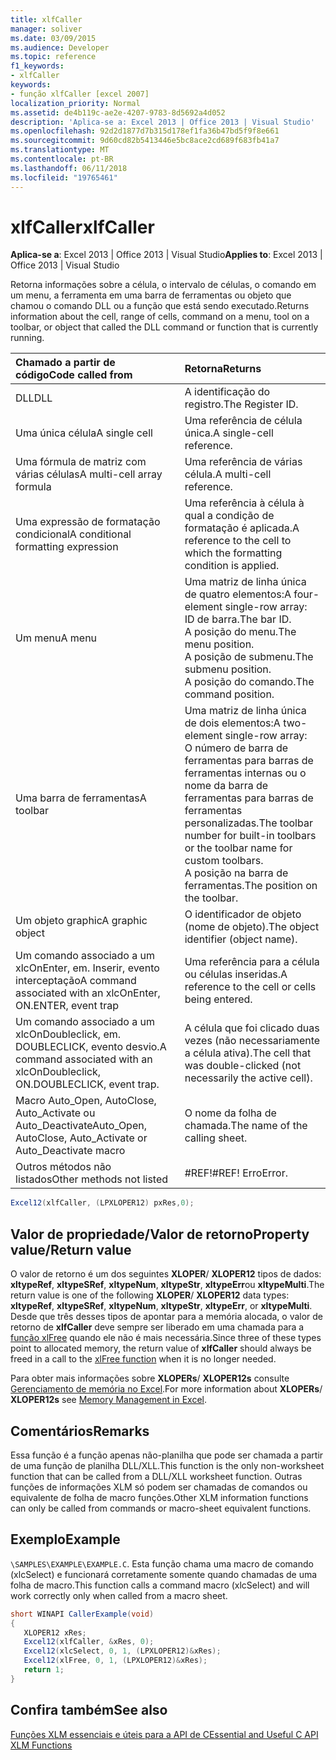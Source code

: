 ```yaml
---
title: xlfCaller
manager: soliver
ms.date: 03/09/2015
ms.audience: Developer
ms.topic: reference
f1_keywords:
- xlfCaller
keywords:
- função xlfCaller [excel 2007]
localization_priority: Normal
ms.assetid: de4b119c-ae2e-4207-9783-8d5692a4d052
description: 'Aplica-se a: Excel 2013 | Office 2013 | Visual Studio'
ms.openlocfilehash: 92d2d1877d7b315d178ef1fa36b47bd5f9f8e661
ms.sourcegitcommit: 9d60cd82b5413446e5bc8ace2cd689f683fb41a7
ms.translationtype: MT
ms.contentlocale: pt-BR
ms.lasthandoff: 06/11/2018
ms.locfileid: "19765461"
---
```

# <a name="xlfcaller"></a><span data-ttu-id="7c00b-104">xlfCaller</span><span class="sxs-lookup"><span data-stu-id="7c00b-104">xlfCaller</span></span>

 <span data-ttu-id="7c00b-105">**Aplica-se a**: Excel 2013 | Office 2013 | Visual Studio</span><span class="sxs-lookup"><span data-stu-id="7c00b-105">**Applies to**: Excel 2013 | Office 2013 | Visual Studio</span></span> 
  
<span data-ttu-id="7c00b-106">Retorna informações sobre a célula, o intervalo de células, o comando em um menu, a ferramenta em uma barra de ferramentas ou objeto que chamou o comando DLL ou a função que está sendo executado.</span><span class="sxs-lookup"><span data-stu-id="7c00b-106">Returns information about the cell, range of cells, command on a menu, tool on a toolbar, or object that called the DLL command or function that is currently running.</span></span>
  
|<span data-ttu-id="7c00b-107">**Chamado a partir de código**</span><span class="sxs-lookup"><span data-stu-id="7c00b-107">**Code called from**</span></span>|<span data-ttu-id="7c00b-108">**Retorna**</span><span class="sxs-lookup"><span data-stu-id="7c00b-108">**Returns**</span></span>|
|:-----|:-----|
|<span data-ttu-id="7c00b-109">DLL</span><span class="sxs-lookup"><span data-stu-id="7c00b-109">DLL</span></span>  <br/> |<span data-ttu-id="7c00b-110">A identificação do registro.</span><span class="sxs-lookup"><span data-stu-id="7c00b-110">The Register ID.</span></span>  <br/> |
|<span data-ttu-id="7c00b-111">Uma única célula</span><span class="sxs-lookup"><span data-stu-id="7c00b-111">A single cell</span></span>  <br/> |<span data-ttu-id="7c00b-112">Uma referência de célula única.</span><span class="sxs-lookup"><span data-stu-id="7c00b-112">A single-cell reference.</span></span>  <br/> |
|<span data-ttu-id="7c00b-113">Uma fórmula de matriz com várias células</span><span class="sxs-lookup"><span data-stu-id="7c00b-113">A multi-cell array formula</span></span>  <br/> |<span data-ttu-id="7c00b-114">Uma referência de várias célula.</span><span class="sxs-lookup"><span data-stu-id="7c00b-114">A multi-cell reference.</span></span>  <br/> |
|<span data-ttu-id="7c00b-115">Uma expressão de formatação condicional</span><span class="sxs-lookup"><span data-stu-id="7c00b-115">A conditional formatting expression</span></span>  <br/> |<span data-ttu-id="7c00b-116">Uma referência à célula à qual a condição de formatação é aplicada.</span><span class="sxs-lookup"><span data-stu-id="7c00b-116">A reference to the cell to which the formatting condition is applied.</span></span>  <br/> |
|<span data-ttu-id="7c00b-117">Um menu</span><span class="sxs-lookup"><span data-stu-id="7c00b-117">A menu</span></span>  <br/> | <span data-ttu-id="7c00b-118">Uma matriz de linha única de quatro elementos:</span><span class="sxs-lookup"><span data-stu-id="7c00b-118">A four-element single-row array:</span></span>  <br/>  <span data-ttu-id="7c00b-119">ID de barra.</span><span class="sxs-lookup"><span data-stu-id="7c00b-119">The bar ID.</span></span>  <br/>  <span data-ttu-id="7c00b-120">A posição do menu.</span><span class="sxs-lookup"><span data-stu-id="7c00b-120">The menu position.</span></span>  <br/>  <span data-ttu-id="7c00b-121">A posição de submenu.</span><span class="sxs-lookup"><span data-stu-id="7c00b-121">The submenu position.</span></span>  <br/>  <span data-ttu-id="7c00b-122">A posição do comando.</span><span class="sxs-lookup"><span data-stu-id="7c00b-122">The command position.</span></span>  <br/> |
|<span data-ttu-id="7c00b-123">Uma barra de ferramentas</span><span class="sxs-lookup"><span data-stu-id="7c00b-123">A toolbar</span></span>  <br/> | <span data-ttu-id="7c00b-124">Uma matriz de linha única de dois elementos:</span><span class="sxs-lookup"><span data-stu-id="7c00b-124">A two-element single-row array:</span></span>  <br/>  <span data-ttu-id="7c00b-125">O número de barra de ferramentas para barras de ferramentas internas ou o nome da barra de ferramentas para barras de ferramentas personalizadas.</span><span class="sxs-lookup"><span data-stu-id="7c00b-125">The toolbar number for built-in toolbars or the toolbar name for custom toolbars.</span></span>  <br/>  <span data-ttu-id="7c00b-126">A posição na barra de ferramentas.</span><span class="sxs-lookup"><span data-stu-id="7c00b-126">The position on the toolbar.</span></span>  <br/> |
|<span data-ttu-id="7c00b-127">Um objeto graphic</span><span class="sxs-lookup"><span data-stu-id="7c00b-127">A graphic object</span></span>  <br/> |<span data-ttu-id="7c00b-128">O identificador de objeto (nome de objeto).</span><span class="sxs-lookup"><span data-stu-id="7c00b-128">The object identifier (object name).</span></span>  <br/> |
|<span data-ttu-id="7c00b-129">Um comando associado a um xlcOnEnter, em. Inserir, evento interceptação</span><span class="sxs-lookup"><span data-stu-id="7c00b-129">A command associated with an xlcOnEnter, ON.ENTER, event trap</span></span>  <br/> |<span data-ttu-id="7c00b-130">Uma referência para a célula ou células inseridas.</span><span class="sxs-lookup"><span data-stu-id="7c00b-130">A reference to the cell or cells being entered.</span></span>  <br/> |
|<span data-ttu-id="7c00b-131">Um comando associado a um xlcOnDoubleclick, em. DOUBLECLICK, evento desvio.</span><span class="sxs-lookup"><span data-stu-id="7c00b-131">A command associated with an xlcOnDoubleclick, ON.DOUBLECLICK, event trap.</span></span>  <br/> |<span data-ttu-id="7c00b-132">A célula que foi clicado duas vezes (não necessariamente a célula ativa).</span><span class="sxs-lookup"><span data-stu-id="7c00b-132">The cell that was double-clicked (not necessarily the active cell).</span></span>  <br/> |
|<span data-ttu-id="7c00b-133">Macro Auto_Open, AutoClose, Auto_Activate ou Auto_Deactivate</span><span class="sxs-lookup"><span data-stu-id="7c00b-133">Auto_Open, AutoClose, Auto_Activate or Auto_Deactivate macro</span></span>  <br/> |<span data-ttu-id="7c00b-134">O nome da folha de chamada.</span><span class="sxs-lookup"><span data-stu-id="7c00b-134">The name of the calling sheet.</span></span>  <br/> |
|<span data-ttu-id="7c00b-135">Outros métodos não listados</span><span class="sxs-lookup"><span data-stu-id="7c00b-135">Other methods not listed</span></span>  <br/> |<span data-ttu-id="7c00b-136">#REF!</span><span class="sxs-lookup"><span data-stu-id="7c00b-136">#REF!</span></span> <span data-ttu-id="7c00b-137">Erro</span><span class="sxs-lookup"><span data-stu-id="7c00b-137">Error.</span></span>  <br/> |
   
```cs
Excel12(xlfCaller, (LPXLOPER12) pxRes,0);
```

## <a name="property-valuereturn-value"></a><span data-ttu-id="7c00b-138">Valor de propriedade/Valor de retorno</span><span class="sxs-lookup"><span data-stu-id="7c00b-138">Property value/Return value</span></span>

<span data-ttu-id="7c00b-139">O valor de retorno é um dos seguintes **XLOPER**/ **XLOPER12** tipos de dados: **xltypeRef**, **xltypeSRef**, **xltypeNum**, **xltypeStr**, **xltypeErr**ou **xltypeMulti**.</span><span class="sxs-lookup"><span data-stu-id="7c00b-139">The return value is one of the following **XLOPER**/ **XLOPER12** data types: **xltypeRef**, **xltypeSRef**, **xltypeNum**, **xltypeStr**, **xltypeErr**, or **xltypeMulti**.</span></span> <span data-ttu-id="7c00b-140">Desde que três desses tipos de apontar para a memória alocada, o valor de retorno de **xlfCaller** deve sempre ser liberado em uma chamada para a [função xlFree](xlfree.md) quando ele não é mais necessária.</span><span class="sxs-lookup"><span data-stu-id="7c00b-140">Since three of these types point to allocated memory, the return value of **xlfCaller** should always be freed in a call to the [xlFree function](xlfree.md) when it is no longer needed.</span></span> 
  
<span data-ttu-id="7c00b-141">Para obter mais informações sobre **XLOPERs**/ **XLOPER12s** consulte [Gerenciamento de memória no Excel](memory-management-in-excel.md).</span><span class="sxs-lookup"><span data-stu-id="7c00b-141">For more information about **XLOPERs**/ **XLOPER12s** see [Memory Management in Excel](memory-management-in-excel.md).</span></span>
  
## <a name="remarks"></a><span data-ttu-id="7c00b-142">Comentários</span><span class="sxs-lookup"><span data-stu-id="7c00b-142">Remarks</span></span>

<span data-ttu-id="7c00b-143">Essa função é a função apenas não-planilha que pode ser chamada a partir de uma função de planilha DLL/XLL.</span><span class="sxs-lookup"><span data-stu-id="7c00b-143">This function is the only non-worksheet function that can be called from a DLL/XLL worksheet function.</span></span> <span data-ttu-id="7c00b-144">Outras funções de informações XLM só podem ser chamadas de comandos ou equivalente de folha de macro funções.</span><span class="sxs-lookup"><span data-stu-id="7c00b-144">Other XLM information functions can only be called from commands or macro-sheet equivalent functions.</span></span>
  
## <a name="example"></a><span data-ttu-id="7c00b-145">Exemplo</span><span class="sxs-lookup"><span data-stu-id="7c00b-145">Example</span></span>

 <span data-ttu-id="7c00b-146">`\SAMPLES\EXAMPLE\EXAMPLE.C`.</span><span class="sxs-lookup"><span data-stu-id="7c00b-146"></span></span> <span data-ttu-id="7c00b-147">Esta função chama uma macro de comando (xlcSelect) e funcionará corretamente somente quando chamadas de uma folha de macro.</span><span class="sxs-lookup"><span data-stu-id="7c00b-147">This function calls a command macro (xlcSelect) and will work correctly only when called from a macro sheet.</span></span>
  
```cs
short WINAPI CallerExample(void)
{
   XLOPER12 xRes;
   Excel12(xlfCaller, &xRes, 0);
   Excel12(xlcSelect, 0, 1, (LPXLOPER12)&xRes);
   Excel12(xlFree, 0, 1, (LPXLOPER12)&xRes);
   return 1;
}
```

## <a name="see-also"></a><span data-ttu-id="7c00b-148">Confira também</span><span class="sxs-lookup"><span data-stu-id="7c00b-148">See also</span></span>



[<span data-ttu-id="7c00b-149">Funções XLM essenciais e úteis para a API de C</span><span class="sxs-lookup"><span data-stu-id="7c00b-149">Essential and Useful C API XLM Functions</span></span>](essential-and-useful-c-api-xlm-functions.md)

